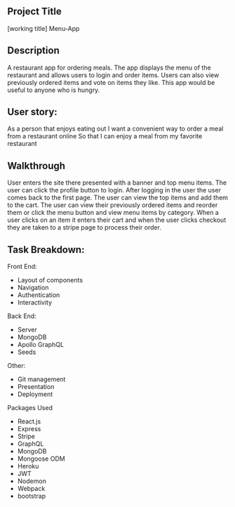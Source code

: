 ## Project Title

[working title] Menu-App

## Description

A restaurant app for ordering meals. The app displays the menu of the restaurant and allows users to login and order items. Users can also view previously ordered items and vote on items they like. This app would be useful to anyone who is hungry.

## User story:

As a person that enjoys eating out
I want a convenient way to order a meal from a restaurant online 
So that I can enjoy a meal from my favorite restaurant

## Walkthrough

User enters the site there presented with a banner and top menu items. The user can click the profile button to login. After logging in the user the user comes back to the first page. The user can view the top items and add them to the cart. The user can view their previously ordered items and reorder them or click the menu button and view menu items by category. When a user clicks on an item it enters their cart and when the user clicks checkout they are taken to a stripe page to process their order.

## Task Breakdown:

Front End:
- Layout of components
- Navigation
- Authentication
- Interactivity

Back End:
- Server
- MongoDB
- Apollo GraphQL
- Seeds

Other:
- Git management
- Presentation
- Deployment

Packages Used

- React.js
- Express
- Stripe
- GraphQL
- MongoDB
- Mongoose ODM
- Heroku
- JWT
- Nodemon
- Webpack
- bootstrap

